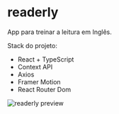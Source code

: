 # readerly

App para treinar a leitura em Inglês.

Stack do projeto:
- React + TypeScript
- Context API
- Axios
- Framer Motion
- React Router Dom

![readerly preview](https://i.postimg.cc/rsFSNQR4/readerly-preview.png)
